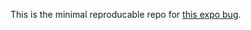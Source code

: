 This is the minimal reproducable repo for [this expo bug](https://github.com/expo/expo/issues/37017).
